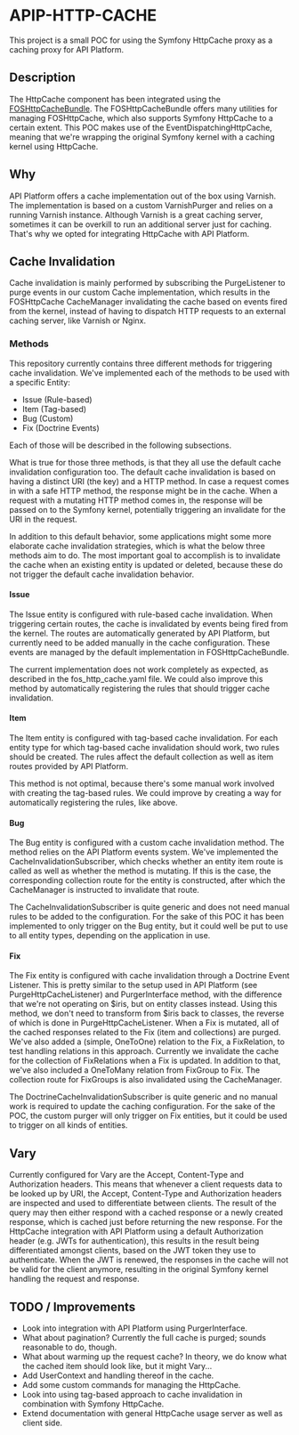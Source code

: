 # APIP-HTTP-CACHE

This project is a small POC for using the Symfony HttpCache proxy as a caching proxy for API Platform.

## Description

The HttpCache component has been integrated using the [FOSHttpCacheBundle](https://github.com/FriendsOfSymfony/FOSHttpCacheBundle).
The FOSHttpCacheBundle offers many utilities for managing FOSHttpCache, which also supports Symfony HttpCache to a certain extent.
This POC makes use of the EventDispatchingHttpCache, meaning that we're wrapping the original Symfony kernel with a caching kernel using HttpCache.


## Why

API Platform offers a cache implementation out of the box using Varnish.
The implementation is based on a custom VarnishPurger and relies on a running Varnish instance.
Although Varnish is a great caching server, sometimes it can be overkill to run an additional server just for caching.
That's why we opted for integrating HttpCache with API Platform.

## Cache Invalidation

Cache invalidation is mainly performed by subscribing the PurgeListener to purge events in our custom Cache implementation, which results in the 
FOSHttpCache CacheManager invalidating the cache based on events fired from the kernel, instead of having to dispatch HTTP requests
to an external caching server, like Varnish or Nginx.

### Methods

This repository currently contains three different methods for triggering cache invalidation.
We've implemented each of the methods to be used with a specific Entity:

* Issue (Rule-based)
* Item (Tag-based)
* Bug (Custom)
* Fix (Doctrine Events)

Each of those will be described in the following subsections.

What is true for those three methods, is that they all use the default cache invalidation configuration too.
The default cache invalidation is based on having a distinct URI (the key) and a HTTP method.
In case a request comes in with a safe HTTP method, the response might be in the cache.
When a request with a mutating HTTP method comes in, the response will be passed on to the Symfony kernel, potentially triggering an invalidate for the URI in the request.

In addition to this default behavior, some applications might some more elaborate cache invalidation strategies, which is what the below three methods aim to do.
The most important goal to accomplish is to invalidate the cache when an existing entity is updated or deleted, because these do not trigger the default cache invalidation behavior.

#### Issue

The Issue entity is configured with rule-based cache invalidation.
When triggering certain routes, the cache is invalidated by events being fired from the kernel.
The routes are automatically generated by API Platform, but currently need to be added manually in the cache configuration.
These events are managed by the default implementation in FOSHttpCacheBundle.

The current implementation does not work completely as expected, as described in the fos_http_cache.yaml file.
We could also improve this method by automatically registering the rules that should trigger cache invalidation.


#### Item

The Item entity is configured with tag-based cache invalidation.
For each entity type for which tag-based cache invalidation should work, two rules should be created.
The rules affect the default collection as well as item routes provided by API Platform.

This method is not optimal, because there's some manual work involved with creating the tag-based rules.
We could improve by creating a way for automatically registering the rules, like above.

#### Bug

The Bug entity is configured with a custom cache invalidation method.
The method relies on the API Platform events system.
We've implemented the CacheInvalidationSubscriber, which checks whether an entity item route is called as well as whether the method is mutating.
If this is the case, the corresponding collection route for the entity is constructed, after which the CacheManager is instructed to invalidate that route.

The CacheInvalidationSubscriber is quite generic and does not need manual rules to be added to the configuration.
For the sake of this POC it has been implemented to only trigger on the Bug entity, but it could well be put to use to all entity types, depending on the application in use.

#### Fix

The Fix entity is configured with cache invalidation through a Doctrine Event Listener.
This is pretty similar to the setup used in API Platform (see PurgeHttpCacheListener) and PurgerInterface method, with the difference that we're not operating on $iris, but on entity classes instead.
Using this method, we don't need to transform from $iris back to classes, the reverse of which is done in PurgeHttpCacheListener.
When a Fix is mutated, all of the cached responses related to the Fix (item and collections) are purged.
We've also added a (simple, OneToOne) relation to the Fix, a FixRelation, to test handling relations in this approach.
Currently we invalidate the cache for the collection of FixRelations when a Fix is updated.
In addition to that, we've also included a OneToMany relation from FixGroup to Fix.
The collection route for FixGroups is also invalidated using the CacheManager.

The DoctrineCacheInvalidationSubscriber is quite generic and no manual work is required to update the caching configuration.
For the sake of the POC, the custom purger will only trigger on Fix entities, but it could be used to trigger on all kinds of entities.

## Vary

Currently configured for Vary are the Accept, Content-Type and Authorization headers.
This means that whenever a client requests data to be looked up by URI, the Accept, Content-Type and Authorization headers are inspected and used to differentiate between clients.
The result of the query may then either respond with a cached response or a newly created response, which is cached just before returning the new response.
For the HttpCache integration with API Platform using a default Authorization header (e.g. JWTs for authentication), this results in the result being differentiated amongst clients, based on the JWT token they use to authenticate.
When the JWT is renewed, the responses in the cache will not be valid for the client anymore, resulting in the original Symfony kernel handling the request and response.

## TODO / Improvements

* Look into integration with API Platform using PurgerInterface.
* What about pagination? Currently the full cache is purged; sounds reasonable to do, though.
* What about warming up the request cache? In theory, we do know what the cached item should look like, but it might Vary...
* Add UserContext and handling thereof in the cache.
* Add some custom commands for managing the HttpCache.
* Look into using tag-based approach to cache invalidation in combination with Symfony HttpCache.
* Extend documentation with general HttpCache usage server as well as client side.
